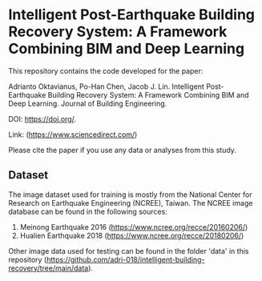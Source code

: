 # Intelligent Post-Earthquake Building Recovery System: A Framework Combining BIM and Deep Learning
This repository contains the code developed for the paper:

Adrianto Oktavianus, Po-Han Chen, Jacob J. Lin. Intelligent Post-Earthquake Building Recovery System: A Framework Combining BIM and Deep Learning. Journal of Building Engineering.

DOI: https://doi.org/.

Link: (https://www.sciencedirect.com/)

Please cite the paper if you use any data or analyses from this study.


## Dataset
The image dataset used for training is mostly from the National Center for Research on Earthquake Engineering (NCREE), Taiwan. The NCREE image database can be found in the following sources:
1. Meinong Earthquake 2016 (https://www.ncree.org/recce/20160206/)
2. Hualien Earthquake 2018 (https://www.ncree.org/recce/20180206/)

Other image data used for testing can be found in the folder 'data' in this repository (https://github.com/adri-018/intelligent-building-recovery/tree/main/data).
